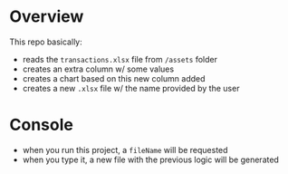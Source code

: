 # Overview
This repo basically:
- reads the `transactions.xlsx` file from `/assets` folder
- creates an extra column w/ some values
- creates a chart based on this new column added
- creates a new `.xlsx` file w/ the name provided by the user

# Console
- when you run this project, a `fileName` will be requested
- when you type it, a new file with the previous logic will be generated
